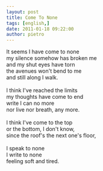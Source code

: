 ```yaml
---
layout: post
title: Come To None
tags: [english,]
date: 2011-01-18 09:22:00
author: pietro
---
```

It seems I have come to none<br/>my silence somehow has broken me<br/>and my shut eyes have torn<br/>the avenues won't bend to me<br/>and still along I walk.<br/><br/>I think I've reached the limits<br/>my thoughts have come to end<br/>write I can no more<br/>nor live nor breath, any more.<br/><br/>I think I've come to the top<br/>or the bottom, I don't know,<br/>since the roof's the next one's floor,<br/><br/>I speak to none<br/>I write to none<br/>feeling soft and tired.
